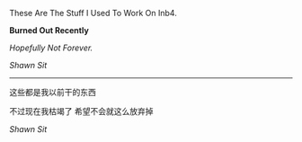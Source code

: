 These Are The Stuff I Used To Work On Inb4.

**Burned Out Recently**

*Hopefully Not Forever.*

*Shawn Sit*

--------------------------------

这些都是我以前干的东西

不过现在我枯竭了 希望不会就这么放弃掉

*Shawn Sit*
